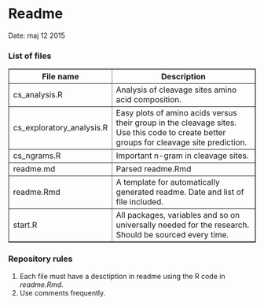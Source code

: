 Readme
========================================================

Date: maj 12 2015

### List of files

<!-- html table generated in R 3.2.0 by xtable 1.7-4 package -->
<!-- Tue May 12 09:06:12 2015 -->
<table border=1>
<tr> <th> File name </th> <th> Description </th>  </tr>
  <tr> <td> cs_analysis.R </td> <td> Analysis of cleavage sites amino acid composition. </td> </tr>
  <tr> <td> cs_exploratory_analysis.R </td> <td> Easy plots of amino acids versus their group in the cleavage sites. Use this code to create better groups for cleavage site prediction. </td> </tr>
  <tr> <td> cs_ngrams.R </td> <td> Important n-gram in cleavage sites. </td> </tr>
  <tr> <td> readme.md </td> <td> Parsed readme.Rmd </td> </tr>
  <tr> <td> readme.Rmd </td> <td> A template for automatically generated readme. Date and list of file included. </td> </tr>
  <tr> <td> start.R </td> <td> All packages, variables and so on universally needed for the research. Should be sourced every time. </td> </tr>
   </table>

### Repository rules
1. Each file must have a desctiption in readme using the R code in *readme.Rmd*.
2. Use comments frequently.
